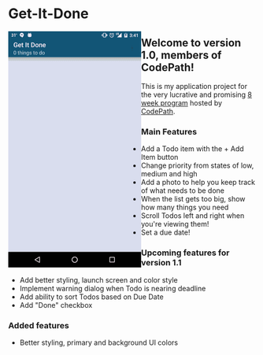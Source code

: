 # Get-It-Done
<img src="/GetItDoneV2.gif" align="left" width="270" height="480">

## Welcome to version 1.0, members of CodePath! 
  
This is my application project for the very lucrative and promising [8 week program](https://codepath.com/androidbootcamp) hosted by [CodePath](https://www.codepath.com).  

### Main Features  
- Add a Todo item with the + Add Item button  
- Change priority from states of low, medium and high  
- Add a photo to help you keep track of what needs to be done  
- When the list gets too big, show how many things you need  
- Scroll Todos left and right when you're viewing them!
- Set a due date!  
  
### Upcoming features for version 1.1 
- Add better styling, launch screen and color style
- Implement warning dialog when Todo is nearing deadline
- Add ability to sort Todos based on Due Date  
- Add "Done" checkbox

### Added features
- Better styling, primary and background UI colors